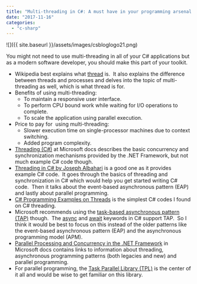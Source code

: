```yaml
---
title: "Multi-threading in C#: A must have in your programming arsenal (IMO)"
date: "2017-11-16"
categories: 
  - "c-sharp"
---
```


![]({{ site.baseurl }}/assets/images/csbloglogo21.png)

You might not need to use multi-threading in all of your C# applications but as a modern software developer, you should make this part of your toolkit.

- Wikipedia best explains what [thread](https://en.wikipedia.org/wiki/Thread_(computing)) is.  It also explains the difference between threads and processes and delves into the topic of multi-threading as well, which is what thread is for.
- Benefits of using multi-threading:
    - To maintain a responsive user interface.
    - To perform CPU bound work while waiting for I/O operations to complete.
    - To scale the application using parallel execution.
- Price to pay for  using multi-threading:
    - Slower execution time on single-processor machines due to context switching.
    - Added program complexity.
- [Threading (C#)](https://docs.microsoft.com/en-us/dotnet/csharp/programming-guide/concepts/threading/index) at Microsoft docs describes the basic concurrency and synchronization mechanisms provided by the .NET Framework, but not much example C# code though.
- [Threading in C# by Joseph Albahari](http://www.albahari.com/threading/) is a good one as it provides example C# code.  It goes through the basics of threading and synchronization in C# which would help you get started writing C# code.  Then it talks about the event-based asynchronous pattern (EAP) and lastly about parallel programming.
- [C# Programming Examples on Threads](http://www.sanfoundry.com/csharp-programming-examples-on-threads/) is the simplest C# codes I found on C# threading.
- Microsoft recommends using the [task-based asynchronous pattern (TAP)](https://docs.microsoft.com/en-us/dotnet/standard/asynchronous-programming-patterns/task-based-asynchronous-pattern-tap) though.  The [async](https://docs.microsoft.com/en-us/dotnet/csharp/language-reference/keywords/async) and [await](https://docs.microsoft.com/en-us/dotnet/csharp/language-reference/keywords/await) keywords in C# support TAP.  So I think it would be best to focus on this instead of the older patterns like the event-based asynchronous pattern (EAP) and the asynchronous programming model (APM).
- [Parallel Processing and Concurrency in the .NET Framework](https://docs.microsoft.com/en-us/dotnet/standard/parallel-processing-and-concurrency) in Microsoft docs contains links to information about threading, asynchronous programming patterns (both legacies and new) and parallel programming.
- For parallel programming, the [Task Parallel Library (TPL)](https://docs.microsoft.com/en-us/dotnet/standard/parallel-programming/task-parallel-library-tpl) is the center of it all and would be wise to get familiar on this library.
